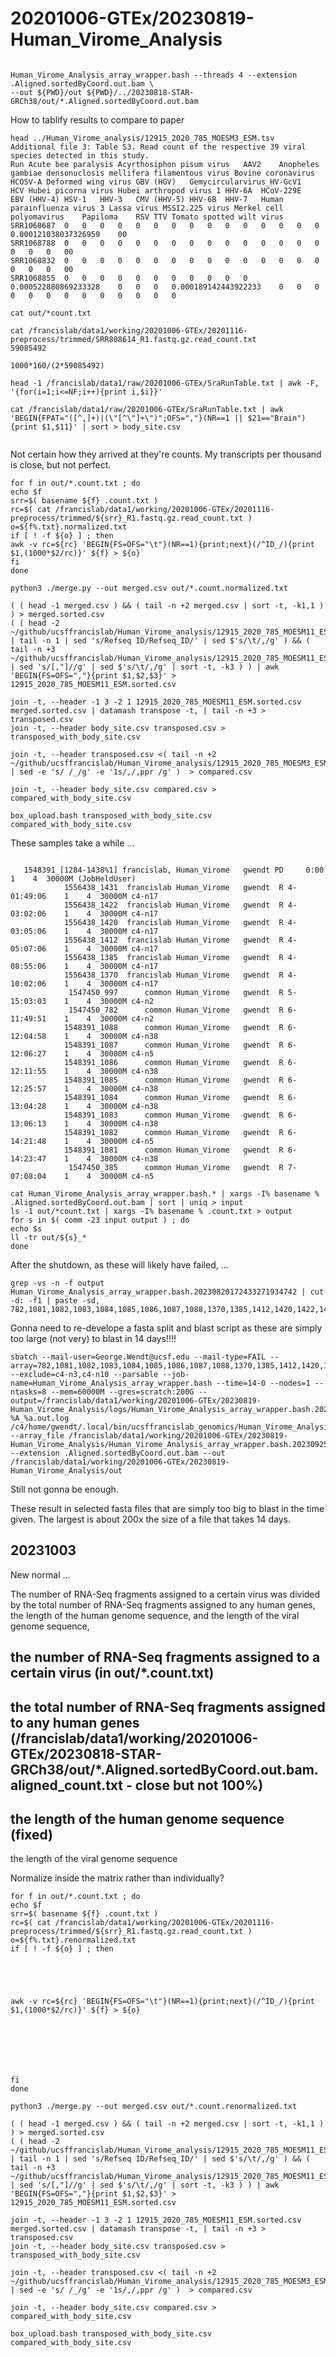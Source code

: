 
#	20201006-GTEx/20230819-Human_Virome_Analysis




```

Human_Virome_Analysis_array_wrapper.bash --threads 4 --extension .Aligned.sortedByCoord.out.bam \
--out ${PWD}/out ${PWD}/../20230818-STAR-GRCh38/out/*.Aligned.sortedByCoord.out.bam 

```



How to tablify results to compare to paper

```
head ../Human_Virome_analysis/12915_2020_785_MOESM3_ESM.tsv 
Additional file 3: Table S3. Read count of the respective 39 viral species detected in this study.									
Run	Acute bee paralysis	Acyrthosiphon pisum virus	AAV2	Anopheles gambiae densonuclosis	mellifera filamentous virus	Bovine coronavirus	HCOSV-A	Deformed wing virus	GBV (HGV)	Gemycircularvirus_HV-GcV1	HCV	Hubei picorna virus	Hubei arthropod virus 1	HHV-6A	HCoV-229E	EBV (HHV-4)	HSV-1	HHV-3	CMV (HHV-5)	HHV-6B	HHV-7	Human parainfluenza virus 3	Lassa virus	MSSI2.225 virus	Merkel cell polyomavirus	Papiloma	RSV	TTV	Tomato spotted wilt virus
SRR1068687	0	0	0	0	0	0	0	0	0	0	0	0	0	0	0	0.000121038037326959	00
SRR1068788	0	0	0	0	0	0	0	0	0	0	0	0	0	0	0	0	0	0	00
SRR1068832	0	0	0	0	0	0	0	0	0	0	0	0	0	0	0	0	0	0	00
SRR1068855	0	0	0	0	0	0	0	0	0	0	0	0.000522880869233328	0	0	0	0.000189142443922233	0	0	0	0	0	0	0	0	0	0	0	0	0
```


```
cat out/*count.txt
```

```
cat /francislab/data1/working/20201006-GTEx/20201116-preprocess/trimmed/SRR808614_R1.fastq.gz.read_count.txt
59085492
```


```
1000*160/(2*59085492)
```



```
head -1 /francislab/data1/raw/20201006-GTEx/SraRunTable.txt | awk -F, '{for(i=1;i<=NF;i++){print i,$i}}'

cat /francislab/data1/raw/20201006-GTEx/SraRunTable.txt | awk 'BEGIN{FPAT="([^,]+)|(\"[^\"]+\")";OFS=","}(NR==1 || $21=="Brain"){print $1,$11}' | sort > body_site.csv


```



Not certain how they arrived at they're counts.  My transcripts per thousand is close, but not perfect.

```
for f in out/*.count.txt ; do
echo $f
srr=$( basename ${f} .count.txt )
rc=$( cat /francislab/data1/working/20201006-GTEx/20201116-preprocess/trimmed/${srr}_R1.fastq.gz.read_count.txt )
o=${f%.txt}.normalized.txt
if [ ! -f ${o} ] ; then
awk -v rc=${rc} 'BEGIN{FS=OFS="\t"}(NR==1){print;next}(/^ID_/){print $1,(1000*$2/rc)}' ${f} > ${o}
fi
done

python3 ./merge.py --out merged.csv out/*.count.normalized.txt

( ( head -1 merged.csv ) && ( tail -n +2 merged.csv | sort -t, -k1,1 ) ) > merged.sorted.csv
( ( head -2 ~/github/ucsffrancislab/Human_Virome_analysis/12915_2020_785_MOESM11_ESM.tsv | tail -n 1 | sed 's/Refseq ID/Refseq_ID/' | sed $'s/\t/,/g' ) && ( tail -n +3 ~/github/ucsffrancislab/Human_Virome_analysis/12915_2020_785_MOESM11_ESM.tsv | sed 's/[,"]//g' | sed $'s/\t/,/g' | sort -t, -k3 ) ) | awk 'BEGIN{FS=OFS=","}{print $1,$2,$3}' > 12915_2020_785_MOESM11_ESM.sorted.csv

join -t, --header -1 3 -2 1 12915_2020_785_MOESM11_ESM.sorted.csv merged.sorted.csv | datamash transpose -t, | tail -n +3 > transposed.csv
join -t, --header body_site.csv transposed.csv > transposed_with_body_site.csv

join -t, --header transposed.csv <( tail -n +2 ~/github/ucsffrancislab/Human_Virome_analysis/12915_2020_785_MOESM3_ESM.csv | sed -e 's/ /_/g' -e '1s/,/,ppr /g' )  > compared.csv

join -t, --header body_site.csv compared.csv > compared_with_body_site.csv

box_upload.bash transposed_with_body_site.csv compared_with_body_site.csv

```









These samples take a while ...
```

   1548391_[1284-1438%1] francislab, Human_Virome   gwendt PD     0:00    1    4  30000M (JobHeldUser)
            1556438_1431  francislab Human_Virome   gwendt  R 4-01:49:06    1    4  30000M c4-n17
            1556438_1422  francislab Human_Virome   gwendt  R 4-03:02:06    1    4  30000M c4-n17
            1556438_1420  francislab Human_Virome   gwendt  R 4-03:05:06    1    4  30000M c4-n17
            1556438_1412  francislab Human_Virome   gwendt  R 4-05:07:06    1    4  30000M c4-n17
            1556438_1385  francislab Human_Virome   gwendt  R 4-08:55:06    1    4  30000M c4-n17
            1556438_1370  francislab Human_Virome   gwendt  R 4-10:02:06    1    4  30000M c4-n17
             1547450_997      common Human_Virome   gwendt  R 5-15:03:03    1    4  30000M c4-n2
             1547450_782      common Human_Virome   gwendt  R 6-11:49:51    1    4  30000M c4-n2
            1548391_1088      common Human_Virome   gwendt  R 6-12:04:58    1    4  30000M c4-n38
            1548391_1087      common Human_Virome   gwendt  R 6-12:06:27    1    4  30000M c4-n5
            1548391_1086      common Human_Virome   gwendt  R 6-12:11:55    1    4  30000M c4-n38
            1548391_1085      common Human_Virome   gwendt  R 6-12:25:57    1    4  30000M c4-n38
            1548391_1084      common Human_Virome   gwendt  R 6-13:04:28    1    4  30000M c4-n38
            1548391_1083      common Human_Virome   gwendt  R 6-13:06:13    1    4  30000M c4-n38
            1548391_1082      common Human_Virome   gwendt  R 6-14:21:48    1    4  30000M c4-n5
            1548391_1081      common Human_Virome   gwendt  R 6-14:23:47    1    4  30000M c4-n38
             1547450_385      common Human_Virome   gwendt  R 7-07:08:04    1    4  30000M c4-n5
```




```
cat Human_Virome_Analysis_array_wrapper.bash.* | xargs -I% basename % .Aligned.sortedByCoord.out.bam | sort | uniq > input
ls -1 out/*count.txt | xargs -I% basename % .count.txt > output
for s in $( comm -23 input output ) ; do
echo $s
ll -tr out/${s}_*
done
```


After the shutdown, as these will likely have failed, ...


```
grep -vs -n -f output Human_Virome_Analysis_array_wrapper.bash.20230820172433271934742 | cut -d: -f1 | paste -sd,
782,1081,1082,1083,1084,1085,1086,1087,1088,1370,1385,1412,1420,1422,1431
```


Gonna need to re-develope a fasta split and blast script as these are simply too large (not very) to blast in 14 days!!!!


```
sbatch --mail-user=George.Wendt@ucsf.edu --mail-type=FAIL --array=782,1081,1082,1083,1084,1085,1086,1087,1088,1370,1385,1412,1420,1422,1431%1 --exclude=c4-n3,c4-n10 --parsable --job-name=Human_Virome_Analysis_array_wrapper.bash --time=14-0 --nodes=1 --ntasks=8 --mem=60000M --gres=scratch:200G --output=/francislab/data1/working/20201006-GTEx/20230819-Human_Virome_Analysis/logs/Human_Virome_Analysis_array_wrapper.bash.20230925102026608468857-%A_%a.out.log /c4/home/gwendt/.local/bin/ucsffrancislab_genomics/Human_Virome_Analysis_array_wrapper.bash --array_file /francislab/data1/working/20201006-GTEx/20230819-Human_Virome_Analysis/Human_Virome_Analysis_array_wrapper.bash.20230925102026608468857 --extension .Aligned.sortedByCoord.out.bam --out /francislab/data1/working/20201006-GTEx/20230819-Human_Virome_Analysis/out
```

Still not gonna be enough.

These result in selected fasta files that are simply too big to blast in the time given. The largest is about 200x the size of a file that takes 14 days.












##	20231003

New normal ...


The number of RNA-Seq fragments assigned to a certain virus was divided by the total number of RNA-Seq fragments assigned to any human genes, the length of the human genome sequence, and the length of the viral genome sequence,


the number of RNA-Seq fragments assigned to a certain virus (in out/*.count.txt)
------------------------------------------------------------
the total number of RNA-Seq fragments assigned to any human genes (/francislab/data1/working/20201006-GTEx/20230818-STAR-GRCh38/out/*.Aligned.sortedByCoord.out.bam.aligned_count.txt - close but not 100%)
-----------------------------------------------------------------
the length of the human genome sequence (fixed)
---------------------------------------
the length of the viral genome sequence

Normalize inside the matrix rather than individually?



```
for f in out/*.count.txt ; do
echo $f
srr=$( basename ${f} .count.txt )
rc=$( cat /francislab/data1/working/20201006-GTEx/20201116-preprocess/trimmed/${srr}_R1.fastq.gz.read_count.txt )
o=${f%.txt}.renormalized.txt
if [ ! -f ${o} ] ; then





awk -v rc=${rc} 'BEGIN{FS=OFS="\t"}(NR==1){print;next}(/^ID_/){print $1,(1000*$2/rc)}' ${f} > ${o}







fi
done

python3 ./merge.py --out merged.csv out/*.count.renormalized.txt

( ( head -1 merged.csv ) && ( tail -n +2 merged.csv | sort -t, -k1,1 ) ) > merged.sorted.csv
( ( head -2 ~/github/ucsffrancislab/Human_Virome_analysis/12915_2020_785_MOESM11_ESM.tsv | tail -n 1 | sed 's/Refseq ID/Refseq_ID/' | sed $'s/\t/,/g' ) && ( tail -n +3 ~/github/ucsffrancislab/Human_Virome_analysis/12915_2020_785_MOESM11_ESM.tsv | sed 's/[,"]//g' | sed $'s/\t/,/g' | sort -t, -k3 ) ) | awk 'BEGIN{FS=OFS=","}{print $1,$2,$3}' > 12915_2020_785_MOESM11_ESM.sorted.csv

join -t, --header -1 3 -2 1 12915_2020_785_MOESM11_ESM.sorted.csv merged.sorted.csv | datamash transpose -t, | tail -n +3 > transposed.csv
join -t, --header body_site.csv transposed.csv > transposed_with_body_site.csv

join -t, --header transposed.csv <( tail -n +2 ~/github/ucsffrancislab/Human_Virome_analysis/12915_2020_785_MOESM3_ESM.csv | sed -e 's/ /_/g' -e '1s/,/,ppr /g' )  > compared.csv

join -t, --header body_site.csv compared.csv > compared_with_body_site.csv

box_upload.bash transposed_with_body_site.csv compared_with_body_site.csv

```



